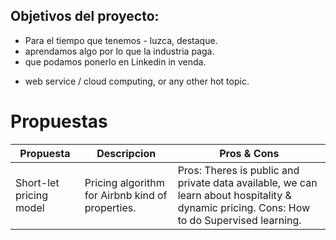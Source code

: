 ## Objetivos del proyecto:
- Para el tiempo que tenemos - luzca, destaque.
- aprendamos algo por lo que la industria paga.
- que podamos ponerlo en Linkedin in venda.

+ web service / cloud computing, or any other hot topic.



# Propuestas 


| Propuesta | Descripcion | Pros & Cons |
|---|---|---|
| Short-let pricing model| Pricing algorithm for Airbnb kind of properties. | Pros: Theres is public and private data available, we can learn about hospitality & dynamic pricing. Cons: How to do Supervised learning.
